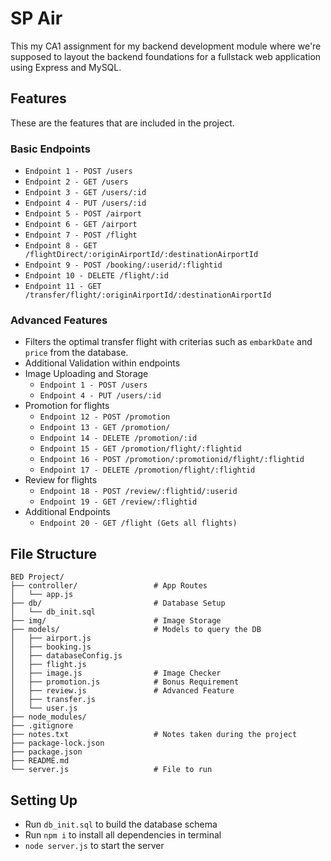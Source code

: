 # SP Air
This my CA1 assignment for my backend development module where we're supposed to layout the backend foundations for a fullstack web application using Express and MySQL.

## Features
These are the features that are included in the project.
### Basic Endpoints
- `Endpoint 1 - POST /users`
- `Endpoint 2 - GET /users`
- `Endpoint 3 - GET /users/:id`
- `Endpoint 4 - PUT /users/:id`
- `Endpoint 5 - POST /airport`
- `Endpoint 6 - GET /airport`
- `Endpoint 7 - POST /flight`
- `Endpoint 8 - GET /flightDirect/:originAirportId/:destinationAirportId`
- `Endpoint 9 - POST /booking/:userid/:flightid`
- `Endpoint 10 - DELETE /flight/:id`
- `Endpoint 11 - GET /transfer/flight/:originAirportId/:destinationAirportId`


### Advanced Features
- Filters the optimal transfer flight with criterias such as `embarkDate` and `price` from the database.
- Additional Validation within endpoints
- Image Uploading and Storage
    - `Endpoint 1 - POST /users`
    - `Endpoint 4 - PUT /users/:id`
- Promotion for flights
    - `Endpoint 12 - POST /promotion`
    - `Endpoint 13 - GET /promotion/`
    - `Endpoint 14 - DELETE /promotion/:id`
    - `Endpoint 15 - GET /promotion/flight/:flightid`
    - `Endpoint 16 - POST /promotion/:promotionid/flight/:flightid`
    - `Endpoint 17 - DELETE /promotion/flight/:flightid`
- Review for flights
    - `Endpoint 18 - POST /review/:flightid/:userid`
    - `Endpoint 19 - GET /review/:flightid`
- Additional Endpoints
    - `Endpoint 20 - GET /flight (Gets all flights)`

## File Structure
```
BED Project/
├── controller/                 # App Routes
│   └── app.js
├── db/                         # Database Setup
│   └── db_init.sql
├── img/                        # Image Storage
├── models/                     # Models to query the DB
│   ├── airport.js
│   ├── booking.js
│   ├── databaseConfig.js
│   ├── flight.js
│   ├── image.js                # Image Checker
│   ├── promotion.js            # Bonus Requirement
│   ├── review.js               # Advanced Feature
│   ├── transfer.js
│   └── user.js
├── node_modules/
├── .gitignore
├── notes.txt                   # Notes taken during the project
├── package-lock.json
├── package.json
├── README.md
└── server.js                   # File to run
```

## Setting Up
- Run `db_init.sql` to build the database schema
- Run `npm i` to install all dependencies in terminal
- `node server.js` to start the server
